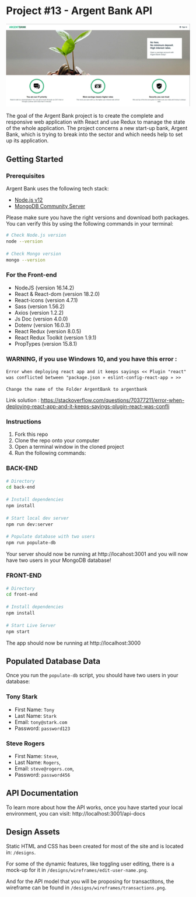 # Project #13 - Argent Bank API

<p align="center">
  <img src="./front-end/src/assets/readme.jpg" width="1200px">
</p>

The goal of the Argent Bank project is to create the complete and responsive web application with React and use Redux to manage the state of the whole application.
The project concerns a new start-up bank, Argent Bank, which is trying to break into the sector and which needs help to set up its application.

## Getting Started

### Prerequisites

Argent Bank uses the following tech stack:

- [Node.js v12](https://nodejs.org/en/)
- [MongoDB Community Server](https://www.mongodb.com/try/download/community)

Please make sure you have the right versions and download both packages. You can verify this by using the following commands in your terminal:

```bash
# Check Node.js version
node --version

# Check Mongo version
mongo --version
```

### For the Front-end

- NodeJS (version 16.14.2)
- React & React-dom (version 18.2.0)
- React-icons (version 4.7.1)
- Sass (version 1.56.2)
- Axios (version 1.2.2)
- Js Doc (version 4.0.0)
- Dotenv (version 16.0.3)
- React Redux (version 8.0.5)
- React Redux Toolkit (version 1.9.1)
- PropTypes (version 15.8.1)

### WARNING, if you use Windows 10, and you have this error :

```
Error when deploying react app and it keeps sayings << Plugin "react" was conflicted between "package.json » eslint-config-react-app » >>

Change the name of the Folder ArgentBank to argentbank
```

Link solution : https://stackoverflow.com/questions/70377211/error-when-deploying-react-app-and-it-keeps-sayings-plugin-react-was-confli

### Instructions

1. Fork this repo
1. Clone the repo onto your computer
1. Open a terminal window in the cloned project
1. Run the following commands:

### BACK-END

```bash
# Directory
cd back-end

# Install dependencies
npm install

# Start local dev server
npm run dev:server

# Populate database with two users
npm run populate-db
```

Your server should now be running at http://locahost:3001 and you will now have two users in your MongoDB database!

### FRONT-END

```bash
# Directory
cd front-end

# Install dependencies
npm install

# Start Live Server
npm start
```

The app should now be running at http://localhost:3000

## Populated Database Data

Once you run the `populate-db` script, you should have two users in your database:

### Tony Stark

- First Name: `Tony`
- Last Name: `Stark`
- Email: `tony@stark.com`
- Password: `password123`

### Steve Rogers

- First Name: `Steve`,
- Last Name: `Rogers`,
- Email: `steve@rogers.com`,
- Password: `password456`

## API Documentation

To learn more about how the API works, once you have started your local environment, you can visit: http://localhost:3001/api-docs

## Design Assets

Static HTML and CSS has been created for most of the site and is located in: `/designs`.

For some of the dynamic features, like toggling user editing, there is a mock-up for it in `/designs/wireframes/edit-user-name.png`.

And for the API model that you will be proposing for transactitons, the wireframe can be found in `/designs/wireframes/transactions.png`.
